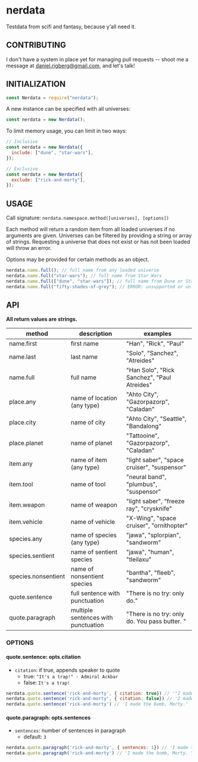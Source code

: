 # nerdata

Testdata from scifi and fantasy, because y'all need it.

## CONTRIBUTING
I don't have a system in place yet for managing pull requests -- shoot me a message at daniel.rigberg@gmail.com, and let's talk!

## INITIALIZATION

```js
const Nerdata = require("nerdata");
```

A new instance can be specified with all universes:

```js
const nerdata = new Nerdata();
```

To limit memory usage, you can limit in two ways:

```js
// Inclusive
const nerdata = new Nerdata({
  include: ["dune", "star-wars"],
});
```

```js
// Exclusive
const nerdata = new Nerdata({
  exclude: ["rick-and-morty"],
});
```

## USAGE

Call signature: `nerdata.namespace.method([universes], [options])`

Each method will return a random item from all loaded universes if no arguments are given. Universes can be filtered by providing a string or array of strings. Requesting a universe that does not exist or has not been loaded will throw an error.

Options may be provided for certain methods as an object.

```js
nerdata.name.full(); // full name from any loaded universe
nerdata.name.full("star-wars"); // full name from Star Wars
nerdata.name.full(["dune", "star-wars"]); // full name from Dune or Star Wars
nerdata.name.full("fifty-shades-of-grey"); // ERROR: unsupported or unloaded
```



## API

**All return values are strings.**

| method              | description                         | examples                                      |
| ------------------- | ----------------------------------- | --------------------------------------------- |
| name.first          | first name                          | "Han", "Rick", "Paul"                         |
| name.last           | last name                           | "Solo", "Sanchez", "Atreides"                 |
| name.full           | full name                           | "Han Solo", "Rick Sanchez", "Paul Atreides"   |
| place.any           | name of location (any type)         | "Ahto City", "Gazorpazorp", "Caladan"         |
| place.city          | name of city                        | "Ahto City", "Seattle", "Bandalong"           |
| place.planet        | name of planet                      | "Tattooine", "Gazorpazorp", "Caladan"         |
| item.any            | name of item (any type)             | "light saber", "space cruiser", "suspensor"   |
| item.tool           | name of tool                        | "neural band", "plumbus", "suspensor"         |
| item.weapon         | name of weapon                      | "light saber", "freeze ray", "crysknife"      |
| item.vehicle        | name of vehicle                     | "X-Wing", "space cruiser", "ornithopter"      |
| species.any         | name of species (any type)          | "jawa", "splorpian", "sandworm"               |
| species.sentient    | name of sentient species            | "jawa", "human", "tleilaxu"                   |
| species.nonsentient | name of nonsentient species         | "bantha", "fleeb", "sandworm"                 |
| quote.sentence      | full sentence with punctuation      | "There is no try: only do."                   |
| quote.paragraph     | multiple sentences with punctuation | "There is no try: only do. You pass butter. " |

### OPTIONS

#### quote.sentence: opts.citation
  - `citation`: if true, appends speaker to quote
    - true: `"It's a trap!" - Admiral Ackbar`
    - false: `It's a trap!`

```js
nerdata.quote.sentence('rick-and-morty', { citation: true}) // '"I made the bomb, Morty." - Rick Sanchez'
nerdata.quote.sentence('rick-and-morty', { citation: false}) // 'I made the bomb, Morty.'
nerdata.quote.sentence('rick-and-morty') // 'I made the bomb, Morty.'
```

#### quote.paragraph: opts.sentences
  - `sentences`: number of sentences in paragraph
    - default: `3`

```js
nerdata.quote.paragraph('rick-and-morty', { sentences: 1}) // 'I made the bomb, Morty.'
nerdata.quote.paragraph('rick-and-morty') // 'I made the bomb, Morty. You pass butter. I mean, why would a Pop-Tart want to live inside a toaster, Rick?'
```